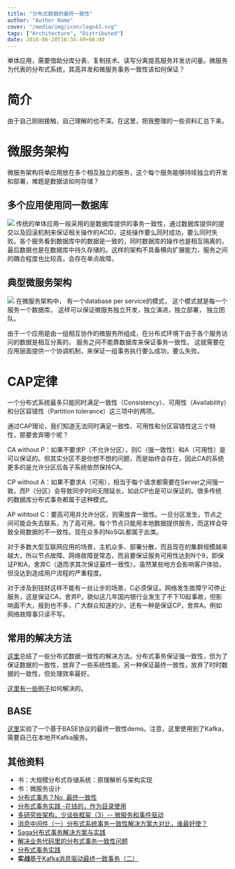 ```yaml
---
title: "分布式数据的最终一致性"
author: "Author Name"
cover: "/media/img/icon/logo43.svg"
tags: ["Architecture", "Distributed"]
date: 2018-06-28T16:34:49+08:00
---
```


单体应用，需要借助分库分表、复制技术、读写分离提高服务并发访问量。微服务为代表的分布式系统，其高并发和微服务事务一致性该如何保证？

<!--more-->

# 简介
由于自己刚刚接触，自己理解的也不深。在这里，把我整理的一些资料汇总下来。

# 微服务架构
微服务架构将单应用放在多个相互独立的服务，这个每个服务能够持续独立的开发和部署，难题是数据该如何存储？

## 多个应用使用同一数据库
![](/media/img/architecture/EventuallyConsistent/1server1db.jpeg)
传统的单体应用一般采用的是数据库提供的事务一致性，通过数据库提供的提交以及回滚机制来保证相关操作的ACID，这些操作要么同时成功，要么同时失败。各个服务看到数据库中的数据是一致的，同时数据库的操作也是相互隔离的，最后数据也是在数据库中持久存储的。这样的架构不具备横向扩展能力，服务之间的耦合程度也比较高，会存在单点故障。

## 典型微服务架构
![](/media/img/architecture/EventuallyConsistent/micservice.jpeg)
在微服务架构中， 有一个database per service的模式， 这个模式就是每一个服务一个数据库。 这样可以保证微服务独立开发，独立演进，独立部署， 独立团队。

由于一个应用是由一组相互协作的微服务所组成，在分布式环境下由于各个服务访问的数据是相互分离的， 服务之间不能靠数据库来保证事务一致性。 这就需要在应用层面提供一个协调机制，来保证一组事务执行要么成功，要么失败。

# CAP定律
一个分布式系统最多只能同时满足一致性（Consistency）、可用性（Availability）和分区容错性（Partition tolerance）这三项中的两项。

通过CAP理论，我们知道无法同时满足一致性、可用性和分区容错性这三个特性，那要舍弃哪个呢？

CA without P：如果不要求P（不允许分区），则C（强一致性）和A（可用性）是可以保证的。但其实分区不是你想不想的问题，而是始终会存在，因此CA的系统更多的是允许分区后各子系统依然保持CA。

CP without A：如果不要求A（可用），相当于每个请求都需要在Server之间强一致，而P（分区）会导致同步时间无限延长，如此CP也是可以保证的。很多传统的数据库分布式事务都属于这种模式。

AP wihtout C：要高可用并允许分区，则需放弃一致性。一旦分区发生，节点之间可能会失去联系，为了高可用，每个节点只能用本地数据提供服务，而这样会导致全局数据的不一致性。现在众多的NoSQL都属于此类。

对于多数大型互联网应用的场景，主机众多、部署分散，而且现在的集群规模越来越大，所以节点故障、网络故障是常态，而且要保证服务可用性达到N个9，即保证P和A，舍弃C（退而求其次保证最终一致性）。虽然某些地方会影响客户体验，但没达到造成用户流程的严重程度。

对于涉及到钱财这样不能有一丝让步的场景，C必须保证。网络发生故障宁可停止服务，这是保证CA，舍弃P。貌似这几年国内银行业发生了不下10起事故，但影响面不大，报到也不多，广大群众知道的少。还有一种是保证CP，舍弃A。例如网络故障事只读不写。

## 常用的解决方法
[这里](http://www.infoq.com/cn/articles/solution-of-distributed-system-transaction-consistency)总结了一些分布式数据一致性的解决方法。分布式事务保证强一致性，但为了保证数据的一致性，放弃了一些系统性能。另一种保证最终一致性，放弃了时时数据的一致性，但处理效率最好。

[这里有一些例子](https://github.com/JoeCao/JoeCao.github.io/issues/5)如何解决的。

## BASE
[这里](https://www.cnblogs.com/birdstudio/p/7373057.html)实验了一个基于BASE协议的最终一致性demo。注意，这里使用到了Kafka，需要自己在本地开Kafka服务。

## 其他资料
* 书：大规模分布式存储系统：原理解析与架构实现
* 书：微服务设计
* [分布式事务？No, 最终一致性](https://zhuanlan.zhihu.com/p/25933039)
* [分布式事务实践 -花钱的，作为目录使用](https://coding.imooc.com/class/chapter/237.html)
* [多研究些架构，少谈些框架（3）-- 微服务和事件驱动](https://github.com/JoeCao/JoeCao.github.io/issues/5)
* [消息中间件（一）分布式系统事务一致性解决方案大对比，谁最好使？](https://blog.csdn.net/lovesomnus/article/details/51785108)
* [Saga分布式事务解决方案与实践](https://servicecomb.incubator.apache.org/cn/docs/distributed-transactions-saga-implementation/)
* [解决业务代码里的分布式事务一致性问题](https://zhuanlan.zhihu.com/p/25346771)
* [分布式事务实践](https://coding.imooc.com/class/chapter/237.html#Anchor)
* **实战**[基于Kafka消息驱动最终一致事务（二）](https://www.cnblogs.com/birdstudio/p/7373057.html)
